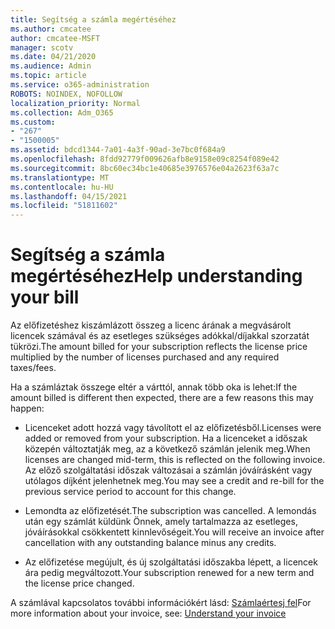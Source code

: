 ```yaml
---
title: Segítség a számla megértéséhez
ms.author: cmcatee
author: cmcatee-MSFT
manager: scotv
ms.date: 04/21/2020
ms.audience: Admin
ms.topic: article
ms.service: o365-administration
ROBOTS: NOINDEX, NOFOLLOW
localization_priority: Normal
ms.collection: Adm_O365
ms.custom:
- "267"
- "1500005"
ms.assetid: bdcd1344-7a01-4a3f-90ad-3e7bc0f684a9
ms.openlocfilehash: 8fdd92779f009626afb8e9158e09c8254f089e42
ms.sourcegitcommit: 8bc60ec34bc1e40685e3976576e04a2623f63a7c
ms.translationtype: MT
ms.contentlocale: hu-HU
ms.lasthandoff: 04/15/2021
ms.locfileid: "51811602"
---
```

# <a name="help-understanding-your-bill"></a><span data-ttu-id="50656-102">Segítség a számla megértéséhez</span><span class="sxs-lookup"><span data-stu-id="50656-102">Help understanding your bill</span></span>

<span data-ttu-id="50656-103">Az előfizetéshez kiszámlázott összeg a licenc árának a megvásárolt licencek számával és az esetleges szükséges adókkal/díjakkal szorzatát tükrözi.</span><span class="sxs-lookup"><span data-stu-id="50656-103">The amount billed for your subscription reflects the license price multiplied by the number of licenses purchased and any required taxes/fees.</span></span>
  
<span data-ttu-id="50656-104">Ha a számláztak összege eltér a várttól, annak több oka is lehet:</span><span class="sxs-lookup"><span data-stu-id="50656-104">If the amount billed is different then expected, there are a few reasons this may happen:</span></span>
  
- <span data-ttu-id="50656-105">Licenceket adott hozzá vagy távolított el az előfizetésből.</span><span class="sxs-lookup"><span data-stu-id="50656-105">Licenses were added or removed from your subscription.</span></span> <span data-ttu-id="50656-106">Ha a licenceket a időszak közepén változtatják meg, az a következő számlán jelenik meg.</span><span class="sxs-lookup"><span data-stu-id="50656-106">When licenses are changed mid-term, this is reflected on the following invoice.</span></span> <span data-ttu-id="50656-107">Az előző szolgáltatási időszak változásai a számlán jóváírásként vagy utólagos díjként jelenhetnek meg.</span><span class="sxs-lookup"><span data-stu-id="50656-107">You may see a credit and re-bill for the previous service period to account for this change.</span></span>

- <span data-ttu-id="50656-108">Lemondta az előfizetését.</span><span class="sxs-lookup"><span data-stu-id="50656-108">The subscription was cancelled.</span></span> <span data-ttu-id="50656-109">A lemondás után egy számlát küldünk Önnek, amely tartalmazza az esetleges, jóváírásokkal csökkentett kinnlevőségeit.</span><span class="sxs-lookup"><span data-stu-id="50656-109">You will receive an invoice after cancellation with any outstanding balance minus any credits.</span></span>

- <span data-ttu-id="50656-110">Az előfizetése megújult, és új szolgáltatási időszakba lépett, a licencek ára pedig megváltozott.</span><span class="sxs-lookup"><span data-stu-id="50656-110">Your subscription renewed for a new term and the license price changed.</span></span>

<span data-ttu-id="50656-111">A számlával kapcsolatos további információkért lásd: [Számlaértesj fel](https://docs.microsoft.com/microsoft-365/commerce/billing-and-payments/understand-your-invoice2)</span><span class="sxs-lookup"><span data-stu-id="50656-111">For more information about your invoice, see: [Understand your invoice](https://docs.microsoft.com/microsoft-365/commerce/billing-and-payments/understand-your-invoice2)</span></span>